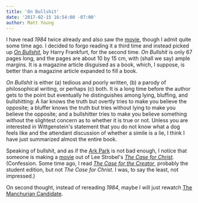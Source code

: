 ```yaml
---
title: 'On Bullshit'
date: '2017-02-15 16:54:00 -07:00'
author: Matt Young
---
```


I have read *1984* twice already and also saw the [movie](http://www.imdb.com/title/tt0048918/), though I admit quite some time ago. I decided to forgo reading it a third time and instead picked up [*On Bullshit*](https://www.amazon.com/Bullshit-Harry-G-Frankfurt/dp/0691122946), by Harry Frankfurt, for the second time. *On Bullshit* is only 67 pages long, and the pages are about 10 by 15 cm, with (shall we say) ample margins. It is a magazine article disguised as a book, which, I suppose, is better than a magazine article expanded to fill a book. 

*On Bullshit* is either (a) tedious and poorly written, (b) a parody of philosophical writing, or perhaps (c) both.  It is a long time before the author gets to the point but eventually he distinguishes among lying, bluffing, and bullshitting: A liar knows the truth but overtly tries to make you believe the opposite; a bluffer knows the truth but tries without lying to make you believe the opposite; and a bullshitter tries to make you believe something without the slightest concern as to whether it is true or not. Unless you are interested in Wittgenstein's statement that you do not know what a dog feels like and the attendant discussion of whether a simile is a lie, I think I have just summarized almost the entire book.

Speaking of bullshit, and as if the [Ark Park](https://pandasthumb.org/archives/2016/07/ark-park-on-ope.html) is not bad enough, I notice that someone is making a [movie](https://www.youtube.com/watch?v=rhe8KhSxWGo) out of Lee Strobel's [*The Case for Christ*](https://www.amazon.com/dp/B002W05XNU). (Confession. Some time ago, I read [*The Case for the Creator*](https://www.amazon.com/Case-Creator-Student-Journalist-Investigates-ebook/dp/B000SERW7M), probably the student edition, but not *The Case for Christ*. I was, to say the least, not impressed.)

On second thought, instead of rereading *1984*, maybe I will just rewatch [The Manchurian Candidate](http://www.imdb.com/title/tt0056218/).
